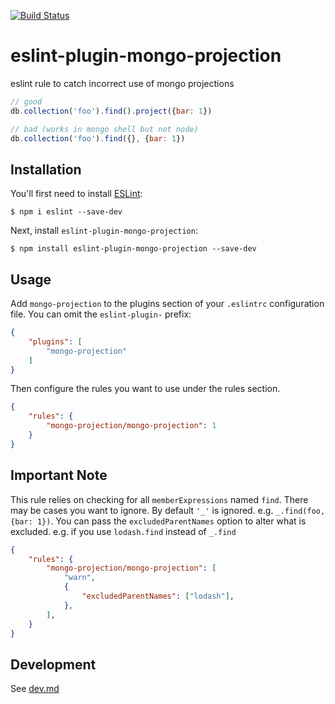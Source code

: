 [![Build Status](https://github.com/kaizendorks/eslint-plugin-mongo-projection/workflows/ci/badge.svg)](https://github.com/kaizendorks/eslint-plugin-mongo-projection/actions/)
# eslint-plugin-mongo-projection

eslint rule to catch incorrect use of mongo projections

```javascript
// good
db.collection('foo').find().project({bar: 1})

// bad (works in mongo shell but not node)
db.collection('foo').find({}, {bar: 1})
```

## Installation

You'll first need to install [ESLint](http://eslint.org):

```
$ npm i eslint --save-dev
```

Next, install `eslint-plugin-mongo-projection`:

```
$ npm install eslint-plugin-mongo-projection --save-dev
```


## Usage

Add `mongo-projection` to the plugins section of your `.eslintrc` configuration file. You can omit the `eslint-plugin-` prefix:

```json
{
    "plugins": [
        "mongo-projection"
    ]
}
```


Then configure the rules you want to use under the rules section.

```json
{
    "rules": {
        "mongo-projection/mongo-projection": 1
    }
}
```

## Important Note
This rule relies on checking for all `memberExpressions` named `find`.
There may be cases you want to ignore.
By default `'_'` is ignored. e.g. `_.find(foo, {bar: 1})`.
You can pass the `excludedParentNames` option to alter what is excluded.
e.g. if you use `lodash.find` instead of `_.find`
```json
{
    "rules": {
        "mongo-projection/mongo-projection": [
            "warn",
            {
                "excludedParentNames": ["lodash"],
            },
        ],
    }
}
```


## Development
See [dev.md](./dev.md)

